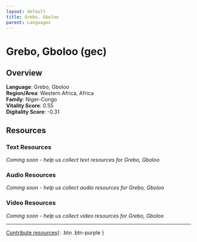 ```yaml
---
layout: default
title: Grebo, Gboloo
parent: Languages
---
```


# Grebo, Gboloo (gec)

## Overview

**Language**: Grebo, Gboloo  
**Region/Area**: Western Africa, Africa  
**Family**: Niger-Congo  
**Vitality Score**: 0.55  
**Digitality Score**: -0.31  

## Resources

### Text Resources
*Coming soon - help us collect text resources for Grebo, Gboloo*

### Audio Resources
*Coming soon - help us collect audio resources for Grebo, Gboloo*

### Video Resources
*Coming soon - help us collect video resources for Grebo, Gboloo*

---

[Contribute resources](https://fairtrain.github.io/){: .btn .btn-purple }
